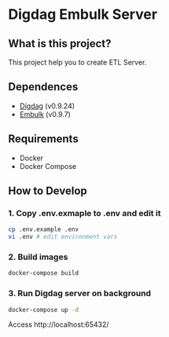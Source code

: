 Digdag Embulk Server
====================================

## What is this project?

This project help you to create ETL Server.


## Dependences

- [Digdag](https://github.com/treasure-data/digdag) (v0.9.24)
- [Embulk](https://github.com/embulk/embulk) (v0.9.7)

## Requirements

- Docker
- Docker Compose

## How to Develop

### 1. Copy .env.exmaple to .env and edit it

```sh
cp .env.example .env
vi .env # edit environment vars
```

### 2. Build images

```sh
docker-compose build
```

### 3. Run Digdag server on background

```sh
docker-compose up -d
```

Access http://localhost:65432/
